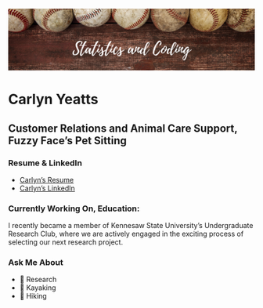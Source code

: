 ![](https://github.com/james-b-ashworth/james-b-ashworth/blob/main/github_banner.png)
# Carlyn Yeatts
## Customer Relations and Animal Care Support, Fuzzy Face’s Pet Sitting

### Resume & LinkedIn
- [Carlyn’s Resume](https://github.com/carlynyeatts/carlynyeatts/blob/main/Resume.pdf)
- [Carlyn’s LinkedIn](www.linkedin.com/in/carlyn-yeatts)

### Currently Working On, Education:

I recently became a member of Kennesaw State University’s Undergraduate Research Club, where we are actively engaged in the exciting process of selecting our next research project. 

### Ask Me About

- :notebook: Research
- :canoe: Kayaking
- :sunrise_over_mountains: Hiking
